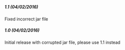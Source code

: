 ##### 1.1 (04/02/2016)

Fixed incorrect jar file

##### 1.0 (04/02/2016)

Initial release with corrupted jar file, please use 1.1 instead

